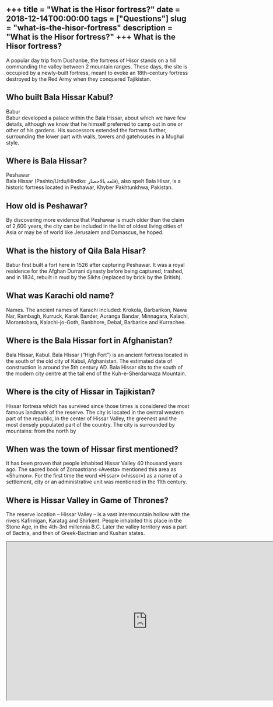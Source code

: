 +++
title = "What is the Hisor fortress?"
date = 2018-12-14T00:00:00
tags = ["Questions"]
slug = "what-is-the-hisor-fortress"
description = "What is the Hisor fortress?"
+++
What is the Hisor fortress?
---------------------------

A popular day trip from Dushanbe, the fortress of Hisor stands on a hill commanding the valley between 2 mountain ranges. These days, the site is occupied by a newly-built fortress, meant to evoke an 18th-century fortress destroyed by the Red Army when they conquered Tajikistan.

Who built Bala Hissar Kabul?
----------------------------

Babur  
Babur developed a palace within the Bala Hissar, about which we have few details, although we know that he himself preferred to camp out in one or other of his gardens. His successors extended the fortress further, surrounding the lower part with walls, towers and gatehouses in a Mughal style.

Where is Bala Hissar?
---------------------

Peshawar  
Bala Hissar (Pashto/Urdu/Hindko: قلعه بالاحصار), also spelt Bala Hisar, is a historic fortress located in Peshawar, Khyber Pakhtunkhwa, Pakistan.

How old is Peshawar?
--------------------

By discovering more evidence that Peshawar is much older than the claim of 2,600 years, the city can be included in the list of oldest living cities of Asia or may be of world like Jerusalem and Damascus, he hoped.

What is the history of Qila Bala Hisar?
---------------------------------------

Babur first built a fort here in 1526 after capturing Peshawar. It was a royal residence for the Afghan Durrani dynasty before being captured, trashed, and in 1834, rebuilt in mud by the Sikhs (replaced by brick by the British).

What was Karachi old name?
--------------------------

Names. The ancient names of Karachi included: Krokola, Barbarikon, Nawa Nar, Rambagh, Kurruck, Karak Bander, Auranga Bandar, Minnagara, Kalachi, Morontobara, Kalachi-jo-Goth, Banbhore, Debal, Barbarice and Kurrachee.

Where is the Bala Hissar fort in Afghanistan?
---------------------------------------------

Bala Hissar, Kabul. Bala Hissar (“High Fort”) is an ancient fortress located in the south of the old city of Kabul, Afghanistan. The estimated date of construction is around the 5th century AD. Bala Hissar sits to the south of the modern city centre at the tail end of the Kuh-e-Sherdarwaza Mountain.

Where is the city of Hissar in Tajikistan?
------------------------------------------

Hissar fortress which has survived since those times is considered the most famous landmark of the reserve. The city is located in the central western part of the republic, in the center of Hissar Valley, the greenest and the most densely populated part of the country. The city is surrounded by mountains: from the north by

When was the town of Hissar first mentioned?
--------------------------------------------

It has been proven that people inhabited Hissar Valley 40 thousand years ago. The sacred book of Zoroastrians «Avesta» mentioned this area as «Shumon». For the first time the word «Hissar» («hissor») as a name of a settlement, city or an administrative unit was mentioned in the 11th century.

Where is Hissar Valley in Game of Thrones?
------------------------------------------

The reserve location – Hissar Valley – is a vast intermountain hollow with the rivers Kafirnigan, Karatag and Shirkent. People inhabited this place in the Stone Age, in the 4th-3rd millennia B.C. Later the valley territory was a part of Bactria, and then of Greek-Bactrian and Kushan states.

<iframe allow="accelerometer; autoplay; clipboard-write; encrypted-media; gyroscope; picture-in-picture" allowfullscreen="" class="__youtube_prefs__  epyt-is-override  no-lazyload" data-no-lazy="1" data-origheight="433" data-origwidth="770" data-skipgform_ajax_framebjll="" height="433" id="_ytid_96209" loading="lazy" src="https://www.youtube.com/embed/MTLACsoD4Ks?enablejsapi=1&autoplay=0&cc_load_policy=0&cc_lang_pref=&iv_load_policy=1&loop=0&modestbranding=0&rel=1&fs=1&playsinline=0&autohide=2&theme=dark&color=red&controls=1&" title="YouTube player" width="770"></iframe>